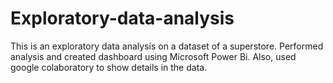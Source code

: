 # Exploratory-data-analysis
This is an exploratory data analysis on a dataset of a superstore.  Performed analysis and created dashboard using Microsoft Power Bi.  Also, used google colaboratory to show details in the data.

